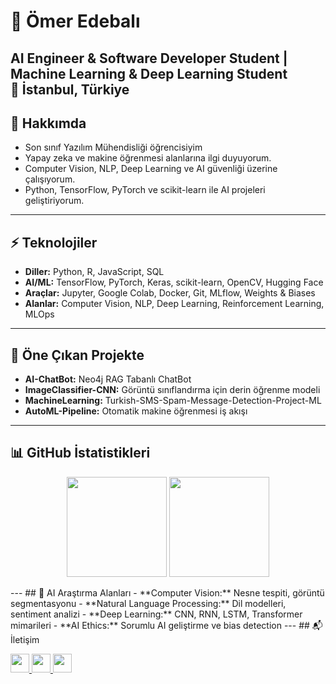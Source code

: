 # 🤖 Ömer Edebalı
**AI Engineer & Software Developer Student** | **Machine Learning & Deep Learning Student**  
📍 İstanbul, Türkiye
---
## 🧠 Hakkımda
- Son sınıf Yazılım Mühendisliği öğrencisiyim  
- Yapay zeka ve makine öğrenmesi alanlarına ilgi duyuyorum.  
- Computer Vision, NLP, Deep Learning ve AI güvenliği üzerine çalışıyorum. 
- Python, TensorFlow, PyTorch ve scikit-learn ile AI projeleri geliştiriyorum.
---
## ⚡ Teknolojiler
- **Diller:** Python, R, JavaScript, SQL  
- **AI/ML:** TensorFlow, PyTorch, Keras, scikit-learn, OpenCV, Hugging Face  
- **Araçlar:** Jupyter, Google Colab, Docker, Git, MLflow, Weights & Biases  
- **Alanlar:** Computer Vision, NLP, Deep Learning, Reinforcement Learning, MLOps  
---
## 🚀 Öne Çıkan Projekte
- **AI-ChatBot:** Neo4j RAG Tabanlı ChatBot
- **ImageClassifier-CNN:** Görüntü sınıflandırma için derin öğrenme modeli  
- **MachineLearning:** Turkish-SMS-Spam-Message-Detection-Project-ML
- **AutoML-Pipeline:** Otomatik makine öğrenmesi iş akışı  
---
## 📊 GitHub İstatistikleri
<p align="center">
  <img src="https://github-readme-stats.vercel.app/api?username=omeredebal&show_icons=true&theme=radical&hide_title=true" height="160px" />
  <img src="https://github-readme-stats.vercel.app/api/top-langs/?username=omeredebal&layout=compact&theme=radical" height="160px" />
</p>
---
## 🔬 AI Araştırma Alanları
- **Computer Vision:** Nesne tespiti, görüntü segmentasyonu  
- **Natural Language Processing:** Dil modelleri, sentiment analizi  
- **Deep Learning:** CNN, RNN, LSTM, Transformer mimarileri  
- **AI Ethics:** Sorumlu AI geliştirme ve bias detection  
---
## 📬 İletişim
<p align="left">
  <a href="https://www.linkedin.com/in/omeredebal/" target="_blank">
    <img src="https://img.shields.io/badge/LinkedIn-0A66C2?style=for-the-badge&logo=linkedin&logoColor=white" height="30"/>
  </a>
  <a href="https://medium.com/@omeredebal" target="_blank">
    <img src="https://img.shields.io/badge/Medium-12100E?style=for-the-badge&logo=medium&logoColor=white" height="30"/>
  </a>
  <a href="mailto:omeredebal@hotmail.com" target="_blank">
    <img src="https://img.shields.io/badge/E--mail-D14836?style=for-the-badge&logo=gmail&logoColor=white" height="30"/>
  </a>
</p>
